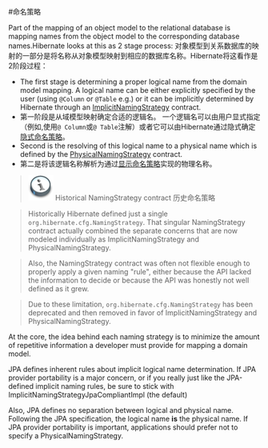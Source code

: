 #命名策略

Part of the mapping of an object model to the relational database is mapping names from the object model to the corresponding database names.Hibernate looks at this as 2 stage process:
对象模型到关系数据库的映射的一部分是将名称从对象模型映射到相应的数据库名称。Hibernate将这看作是2阶段过程：

* The first stage is determining a proper logical name from the domain model mapping. A
logical name can be either explicitly specified by the user (using `@Column` or
`@Table` e.g.) or it can be implicitly determined by Hibernate through an
[ImplicitNamingStrategy](#ImplicitNamingStrategy) contract.
* 第一阶段是从域模型映射确定合适的逻辑名。 一个逻辑名可以由用户显式指定（例如,使用`@ Column`或`@ Table`注解）或者它可以由Hibernate通过隐式确定[隐式命名策略](#ImplicitNamingStrategy)。
* Second is the resolving of this logical name to a physical name which is defined
by the [PhysicalNamingStrategy](#PhysicalNamingStrategy) contract.
* 第二是将该逻辑名称解析为通过[显示命名策略](＃PhysicalNamingStrategy)实现的物理名称。

>![Historical NamingStrategy contract](/Book/images/org/hibernate/docbook/note.png)
>Historical NamingStrategy contract
>历史命名策略

>Historically Hibernate defined just a single `org.hibernate.cfg.NamingStrategy`. That singular
NamingStrategy contract actually combined the separate concerns that are now modeled individually as ImplicitNamingStrategy and PhysicalNamingStrategy.


>Also, the NamingStrategy contract was often not flexible enough to properly apply a given naming
"rule", either because the API lacked the information to decide or because the API was honestly
not well defined as it grew.

>Due to these limitation, `org.hibernate.cfg.NamingStrategy` has been deprecated and then removed
in favor of ImplicitNamingStrategy and PhysicalNamingStrategy.

At the core, the idea behind each naming strategy is to minimize the amount of
repetitive information a developer must provide for mapping a domain model.


JPA defines inherent rules about implicit logical name determination. If JPA provider
portability is a major concern, or if you really just like the JPA-defined implicit
naming rules, be sure to stick with ImplicitNamingStrategyJpaCompliantImpl (the default)

Also, JPA defines no separation between logical and physical name. Following the JPA
specification, the logical name **is** the physical name. If JPA provider portability
is important, applications should prefer not to specify a PhysicalNamingStrategy.
